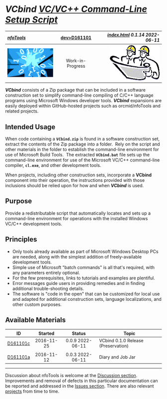 <!-- index.md 0.1.14                UTF-8                          2022-06-11
     ----1----|----2----|----3----|----4----|----5----|----6----|----7----|--*

                   VCBIND: VC/VC++ COMMAND-LINE SETUP SCRIPT
     -->

# ***VCbind** [VC/VC++ Command-Line Setup Script](.)*

| ***[nfoTools](../../)*** | [dev](../)[>D161101](.) | ***[index.html](index.html) 0.1.14 2022-06-11*** |
| :--                |       :-:          | --: |
| ![nfotools](../../images/nfoWorks-2014-06-02-1702-LogoSmall.png) | Work-in-Progress | ![Hard Hat Area](../../images/hardhat-logo.gif) |

***VCbind*** consists of a Zip package that can be included in a software
construction set to simplify command-line compiling of C/C++ language programs
using Microsoft Windows developer tools.  ***VCbind*** expansions are
easily deployed within GitHub-hosted projects such as orcmid/nfoTools and
related projects.

## Intended Usage

When code containing a **`VCbind.zip`** is found in a software construction
set, extract the contents of the Zip package into a folder.  Rely on the
script and other materials in the folder to establish the command-line
environment for use of Microsoft Build Tools.  The extracted **`VCbind.bat`**
file sets up the command-line environment for use of the Microsoft VC/C++
command-line compiler, **`cl.exe`**, and other development tools.

When projects, including other construction sets, incorporate a **VCbind**
component into their operation, the instructions provided with those
inclusions should be relied upon for how and when ***VCbind*** is used.

## Purpose

Provide a redistributable script that automatically locates and sets up a
command-line environment for operations with the installed Windows VC/C++
development tools.
  
## Principles

* Only tools already available as part of Microsoft Windows Desktop PCs are
needed, along with the simplest addition of freely-available development
tools.
* Simple use of Microsoft "batch commands" is all that's required, with any
parameters entirely optional.
* For the few prerequisites, links to tutorials and examples are plentiful.
* Error messages guide users in providing remedies and in finding additional
trouble-shooting details.
* The software is "code in the open" that can be customized for local use and
adapted for additional construction sets, language localizations, and other
custom purposes.

## Available Materials

| **ID** | **Started** | **Status** | **Topic** |
|   :-:   |   :-:   |  :-:   |  ---  |
| [D161101c](D161101c/) | 2016-11-25 | 0.0.9 2022-06-11 | VCbind 0.1.0 Release (Preservation) |
|                       |            |                  |     |
| [D161101a](D161101a.html) | 2016-11-12 | 0.0.3 2022-06-11 | Diary and Job Jar |

----

Discussion about nfoTools is welcome at the
[Discussion section](https://github.com/orcmid/nfoTools/discussions).
Improvements and removal of defects in this particular documentation can be
reported and addressed in the
[Issues section](https://github.com/orcmid/nfoTools/issues).  There are also
relevant [projects](https://github.com/orcmid/nfoTools/projects) from time to
time.

<!-- ----1----|----2----|----3----|----4----|----5----|----6----|----7----|--*

     0.1.14 2022-06-11T21:11Z Redo top banner, touch-up text, reflect updates
            to subordinate components.
     0.1.13 2021-09-17T22:45Z Add top banner, reflect D161101c, D161101a
     0.1.12 2021-09-17T20:08Z Add Discussion invitation
     0.1.11 2021-09-14T00:49Z D161101c 0.0.6
     0.1.10 2021-09-14T00:14Z D161101c 0.0.5
     0.1.9 2021-09-13T18:21Z Update D161101c version
     0.1.8 2021-09-13T18:06Z Add D161101c and review how command-line is
           mentioned
     0.1.7 2021-09-11T21:30Z Correct link to D161101a
     0.1.6 2021-09-11T21:24Z Add D161101a preservation step
     0.1.5 2021-09-04T05:21Z Simplify the description, moving other factors
           into D161101.txt.
     0.1.4 2021-09-03T23:17Z Switch to unnumbered lists correctly
     0.1.3 2021-09-03T22:30Z Switch to unnumbered lists
     0.1.2 2021-09-03T22:11Z Try again
     0.1.1 2021-09-03T22:02Z Numbered-List Fixup
     0.1.0 2021-09-03T21:33Z Transposition to nfoTools/dev/D161101/
     0.0.3 2017-12-26-12:08 Touch up and link to d161102/3
     0.0.2 2017-02-22-17:16 Add Synopsis and the 5Ps
     0.0.1 2016-11-25-11:32 Establish VCbind 0.1.0
     0.0.0 2016-11-12-17:32 create bootstrap placeholder to morph into the
           necessary material

                 *** end of docs/dev/D161101/index.md ***
     -->
